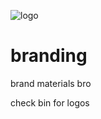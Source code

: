 
![logo](https://github.com/asunaio/branding/blob/master/bin/logo_color.png?raw=true)
# branding
brand materials bro

check bin for logos 

